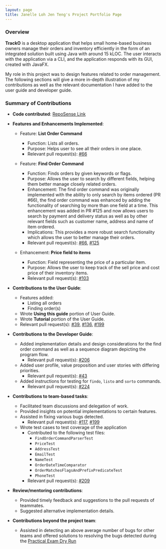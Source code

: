 ```yaml
---
layout: page
title: Janelle Loh Jen Teng's Project Portfolio Page
---
```

### Overview
**TrackO** is a desktop application that helps small home-based business owners manage their orders and inventory efficiently
in the form of an integrated solution built using Java with around 15 kLOC. The user interacts with the application via a
CLI, and the application responds with its GUI, created with JavaFX.

My role in this project was to design features related to order management. The following sections will give a more in-depth 
illustration of my contributions as well as the relevant documentation I have added to the user guide and developer guide.

### Summary of Contributions
- **Code contributed**: [RepoSense Link](https://nus-cs2103-ay2223s1.github.io/tp-dashboard/?search=janelleljt&breakdown=true) <br/>

- **Features and Enhancements Implemented**:
  - Feature: **List Order Command**
    - Function: Lists all orders.
    - Purpose: Helps user to see all their orders in one place.
    - Relevant pull request(s): [#66](https://github.com/AY2223S1-CS2103T-W15-3/tp/pull/66)
  
  - Feature: **Find Order Command**
    - Function: Finds orders by given keywords or flags.
    - Purpose: Allows the user to search by different fields, helping them better manage closely related orders.
    - Enhancement: The find order command was originally implemented with the ability to only search by items 
    ordered (PR #66), the find order command was enhanced by adding the functionality of searching by more than one field at a time. 
    This enhancement was added in PR #125 and now allows users to search by payment and delivery status as well as by other relevant fields
    such as customer name, address and name of item ordered. 
    - Implications: This provides a more robust search functionality which allows the user to 
    better manage their orders.
    - Relevant pull request(s): [#66](https://github.com/AY2223S1-CS2103T-W15-3/tp/pull/66), [#125](https://github.com/AY2223S1-CS2103T-W15-3/tp/pull/125)
  
  - Enhancement: **Price field to items**
    - Function: Field representing the price of a particular item.
    - Purpose: Allows the user to keep track of the sell price and cost price of their inventory items.
    - Relevant pull request(s): [#103](https://github.com/AY2223S1-CS2103T-W15-3/tp/pull/103)
    
- **Contributions to the User Guide**:
  - Features added:
    - Listing all orders
    - Finding order(s)
  - Wrote **Using this guide** portion of User Guide.
  - Wrote **Tutorial** portion of the User Guide.
  - Relevant pull request(s): [#39](https://github.com/AY2223S1-CS2103T-W15-3/tp/pull/39), [#136](https://github.com/AY2223S1-CS2103T-W15-3/tp/pull/136), [#199](https://github.com/AY2223S1-CS2103T-W15-3/tp/pull/199)

- **Contributions to the Developer Guide**:
  - Added implementation details and design considerations for the find order command as well as a sequence diagram depicting the program flow.
    - Relevant pull request(s): [#206](https://github.com/AY2223S1-CS2103T-W15-3/tp/pull/206)
  - Added user profile, value proposition and user stories with differing priorities. 
    - Relevant pull request(s): [#43](https://github.com/AY2223S1-CS2103T-W15-3/tp/pull/43)
  - Added instructions for testing for `findo`, `listo` and `sorto` commands.
    - Relevant pull request(s): [#224](https://github.com/AY2223S1-CS2103T-W15-3/tp/pull/224)

- **Contributions to team-based tasks**:
  - Facilitated team discussions and delegation of work.
  - Provided insights on potential implementations to certain features.
  - Assisted in fixing various bugs detected. 
    - Relevant pull request(s): [#117](https://github.com/AY2223S1-CS2103T-W15-3/tp/pull/117), [#199](https://github.com/AY2223S1-CS2103T-W15-3/tp/pull/199)
  - Wrote test cases to test coverage of the application
    - Contributed to the following test files:
      - `FindOrderCommandParserTest`
      - `PriceTest`
      - `AddressTest`
      - `EmailTest`
      - `NameTest`
      - `OrderDateTimeComparator`
      - `OrderMatchesFlagsAndPrefixPredicateTest`
      - `PhoneTest`
    - Relevant pull request(s): [#209](https://github.com/AY2223S1-CS2103T-W15-3/tp/pull/209)

- **Review/mentoring contributions**:
  - Provided timely feedback and suggestions to the pull requests of teammates.
  - Suggested alternative implementation details.
            
- **Contributions beyond the project team**:
  - Assisted in detecting an above average number of bugs for other teams and offered solutions to resolving the bugs 
  detected during the [Practical Exam Dry Run](https://github.com/janelleljt/ped)
